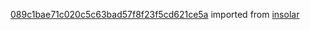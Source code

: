 [089c1bae71c020c5c63bad57f8f23f5cd621ce5a](https://github.com/insolar/insolar/commit/089c1bae71c020c5c63bad57f8f23f5cd621ce5a) imported from [insolar](https://github.com/insolar/insolar)
